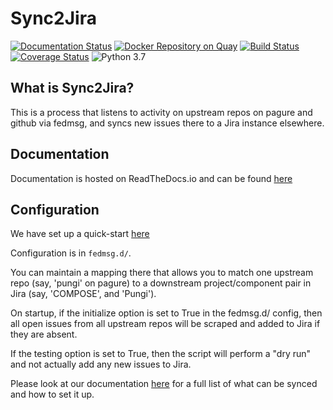 # Sync2Jira

[![Documentation Status](https://readthedocs.org/projects/sync2jira/badge/?version=master)](https://sync2jira.readthedocs.io/en/master/?badge=master)
[![Docker Repository on Quay](https://quay.io/repository/redhat-aqe/sync2jira/status "Docker Repository on Quay")](https://quay.io/repository/redhat-aqe/sync2jira)
[![Build Status](https://travis-ci.org/sidpremkumar/Sync2Jira.svg?branch=master)](https://travis-ci.org/sidpremkumar/Sync2Jira)
[![Coverage Status](https://coveralls.io/repos/github/sidpremkumar/Sync2Jira/badge.svg?branch=master)](https://coveralls.io/github/sidpremkumar/Sync2Jira?branch=master)
![Python 3.7](https://img.shields.io/badge/python-3.7-blue.svg)
## What is Sync2Jira?
This is a process that listens to activity on upstream repos on pagure and
github via fedmsg, and syncs new issues there to a Jira instance elsewhere.


## Documentation
Documentation is hosted on ReadTheDocs.io and can be found [here](https://sync2jira.readthedocs.io/en/latest/)

## Configuration

We have set up a quick-start [here](https://sync2jira.readthedocs.io/en/master/quickstart.html)

Configuration is in `fedmsg.d/`.

You can maintain a mapping there that allows you to match one upstream repo (say, 'pungi' on pagure) to a downstream project/component pair in Jira (say, 'COMPOSE', and 'Pungi').

On startup, if the initialize option is set to True in the fedmsg.d/ config, then all open issues from all upstream repos will be scraped and added to Jira if they are absent.

If the testing option is set to True, then the script will perform a "dry run" and not actually add any new issues to Jira.

Please look at our documentation [here](https://sync2jira.readthedocs.io/en/master/config-file.html) for a full list of what can be synced and how to set it up. 